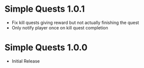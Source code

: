 Simple Quests 1.0.1
================
- Fix kill quests giving reward but not actually finishing the quest
- Only notify player once on kill quest completion

Simple Quests 1.0.0
================
- Initial Release